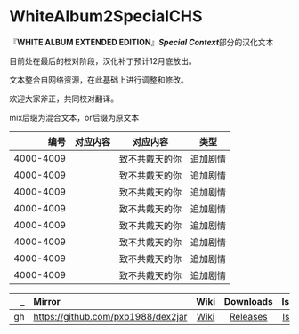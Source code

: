 # WhiteAlbum2SpecialCHS
『**WHITE ALBUM EXTENDED EDITION**』***Special Context***部分的汉化文本

目前处在最后的校对阶段，汉化补丁预计12月底放出。

文本整合自网络资源，在此基础上进行调整和修改。

欢迎大家斧正，共同校对翻译。

mix后缀为混合文本，or后缀为原文本


| 编号 | 对应内容 | 对应内容 | 类型 |
|-------:|:------------|:-----------:|:------:|
| 4000-4009| | 致不共戴天的你 | 追加剧情 |
| 4000-4009| | 致不共戴天的你 | 追加剧情 |
| 4000-4009| | 致不共戴天的你 | 追加剧情 |
| 4000-4009| | 致不共戴天的你 | 追加剧情 |
| 4000-4009| | 致不共戴天的你 | 追加剧情 |
| 4000-4009| | 致不共戴天的你 | 追加剧情 |
| 4000-4009| | 致不共戴天的你 | 追加剧情 |
| 4000-4009| | 致不共戴天的你 | 追加剧情 |



| _ | Mirror | Wiki | Downloads | Issues |
|--:|:-----|:----:|:---------:|:------:|
| gh | https://github.com/pxb1988/dex2jar | [Wiki](https://github.com/pxb1988/dex2jar/wiki) | [Releases](https://github.com/pxb1988/dex2jar/releases) | [Issues](https://github.com/pxb1988/dex2jar/issues) |
